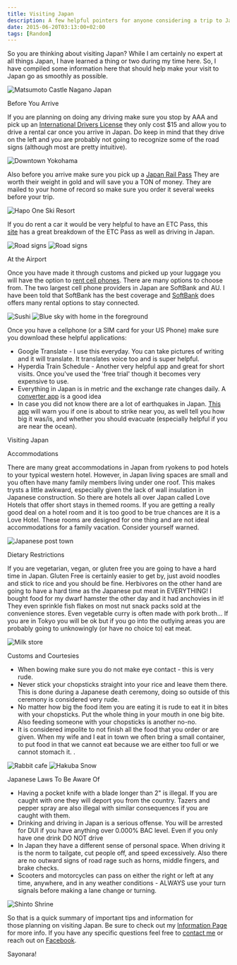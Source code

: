 ```yaml
---
title: Visiting Japan
description: A few helpful pointers for anyone considering a trip to Japan.
date: 2015-06-20T03:13:00+02:00
tags: [Random]
---
```

<div class="text-lg m-2">
<p class="mb-2">So you are thinking about visiting Japan? While I am certainly no expert at all things Japan, I have learned a thing or two during my time here. So, I have compiled some information here that should help make your visit to Japan go as smoothly as possible.</p>

<img class="w-8/12 rounded-lg shadow-lg mx-auto" src="https://fallfish-tenkara-images.s3-us-west-1.amazonaws.com/FfT+-+Visiting+Japan/japanese+castle-matsumoto.JPG" alt="Matsumoto Castle Nagano Japan" />

<p class="mb-2 mt-2 font-bold">Before You Arrive</p>

<p class="mb-2 mt-2">If you are planning on doing any driving make sure you stop by AAA and pick up an <a href="https://www.aaa.com/vacation/idpf.html" target="_blank" rel="noopener noreferrer">International Drivers License</a> they only cost $15 and allow you to drive a rental car once you arrive in Japan. Do keep in mind that they drive on the left and you are probably not going to recognize some of the road signs (although most are pretty intuitive).</p>

<img class="w-8/12 rounded-lg shadow-lg mx-auto" src="https://fallfish-tenkara-images.s3-us-west-1.amazonaws.com/FfT+-+Visiting+Japan/downtown+yokohama-visiting+japan.JPG" alt="Downtown Yokohama" />

<p class="mb-2 mt-2">Also before you arrive make sure you pick up a <a href="https://www.japan-rail-pass.com/?ap=j0095g" target="_blank" rel="noopener noreferrer">Japan Rail Pass</a> They are worth their weight in gold and will save you a TON of money. They are mailed to your home of record so make sure you order it several weeks before your trip.</p>

<img class="w-8/12 rounded-lg shadow-lg mx-auto" src="https://fallfish-tenkara-images.s3-us-west-1.amazonaws.com/FfT+-+Visiting+Japan/hapo+one+ski+resort-visiting+japan.jpg" alt="Hapo One Ski Resort" />

<p class="mb-2 mt-2">If you do rent a car it would be very helpful to have an ETC Pass, this <a href="https://www2.tocoo.jp/en/contents/info/etc" target="_blank" rel="noopener noreferrer">site</a> has a great breakdown of the ETC Pass as well as driving in Japan.</p>

<img class="w-8/12 rounded-lg shadow-lg mx-auto" src="https://fallfish-tenkara-images.s3-us-west-1.amazonaws.com/FfT+-+Visiting+Japan/japanese+road+signs-1.jpg" alt="Road signs" />

<img class="w-8/12 rounded-lg shadow-lg mx-auto" src="https://fallfish-tenkara-images.s3-us-west-1.amazonaws.com/FfT+-+Visiting+Japan/japanese+road+signs.jpg" alt="Road signs" />

<p class="mb-2 mt-2 font-bold">At the Airport</p>

<p class="mb-2 mt-2">Once you have made it through customs and picked up your luggage you will have the option to <a href="https://www.narita-airport.jp/en/guide/service/list/svc_19.html" target="_blank" rel="noopener noreferrer">rent cell phones</a>. There are many options to choose from. The two largest cell phone providers in Japan are SoftBank and AU. I have been told that SoftBank has the best coverage and <a href="https://www.softbank-rental.jp/e/" target="_blank" rel="noopener noreferrer">SoftBank</a> does offers many rental options to stay connected.</p>

<img class="w-8/12 rounded-lg shadow-lg mx-auto" src="https://fallfish-tenkara-images.s3-us-west-1.amazonaws.com/FfT+-+Visiting+Japan/ika+sushi-visiting+japan.JPG" alt="Sushi" />

<img class="w-8/12 rounded-lg shadow-lg mx-auto" src="https://fallfish-tenkara-images.s3-us-west-1.amazonaws.com/FfT+-+Visiting+Japan/japanese+home-blue+sky.JPG" alt="Blue sky with home in the foreground" />

<p class="mb-2 mt-2">Once you have a cellphone (or a SIM card for your US Phone) make sure you download these helpful applications:</p>
<ul>
 	<li>Google Translate - I use this everyday. You can take pictures of writing and it will translate. It translates voice too and is super helpful.</li>
 	<li>Hyperdia Train Schedule - Another very helpful app and great for short visits. Once you've used the 'free trial' though it becomes very expensive to use.</li>
 	<li>Everything in Japan is in metric and the exchange rate changes daily. A <a href="https://itunes.apple.com/us/app/converter-plus-units-currencies/id370146222?mt=8" target="_blank" rel="noopener noreferrer">converter app</a> is a good idea</li>
 	<li>In case you did not know there are a lot of earthquakes in Japan. <a href="https://itunes.apple.com/us/app/yurekuru-call/id398954883?mt=8" target="_blank" rel="noopener noreferrer">This app</a> will warn you if one is about to strike near you, as well tell you how big it was/is, and whether you should evacuate (especially helpful if you are near the ocean).</li>
</ul>
<p class="mb-2 mt-2 font-bold">Visiting Japan</p>

<p class="underline">Accommodations</p>

<p class="mb-2 mt-2">There are many great accommodations in Japan from ryokens to pod hotels to your typical western hotel. However, in Japan living spaces are small and you often have many family members living under one roof. This makes trysts a little awkward, especially given the lack of wall insulation in Japanese construction. So there are hotels all over Japan called Love Hotels that offer short stays in themed rooms. If you are getting a really good deal on a hotel room and it is too good to be true chances are it is a Love Hotel. These rooms are designed for one thing and are not ideal accommodations for a family vacation. Consider yourself warned.</p>

<img class="w-8/12 rounded-lg shadow-lg mx-auto" src="https://fallfish-tenkara-images.s3-us-west-1.amazonaws.com/FfT+-+Visiting+Japan/post+town-visiting+japan.JPG" alt="Japanese post town" />

<p class="underline">Dietary Restrictions</p>

<p class="mb-2 mt-2">If you are vegetarian, vegan, or gluten free you are going to have a hard time in Japan. Gluten Free is certainly easier to get by, just avoid noodles and stick to rice and you should be fine. Herbivores on the other hand are going to have a hard time as the Japanese put meat in EVERYTHING! I bought food for my dwarf hamster the other day and it had anchovies in it! They even sprinkle fish flakes on most nut snack packs sold at the convenience stores. Even vegetable curry is often made with pork broth... If you are in Tokyo you will be ok but if you go into the outlying areas you are probably going to unknowingly (or have no choice to) eat meat.</p>

<img class="w-8/12 rounded-lg shadow-lg mx-auto" src="https://fallfish-tenkara-images.s3-us-west-1.amazonaws.com/FfT+-+Visiting+Japan/milk+shop-train+station-japan.JPG" alt="Milk store" />

<p class="underline">Customs and Courtesies</p>
<ul>
 	<li>When bowing make sure you do not make eye contact - this is very rude.</li>
 	<li>Never stick your chopsticks straight into your rice and leave them there. This is done during a Japanese death ceremony, doing so outside of this ceremony is considered very rude.</li>
 	<li>No matter how big the food item you are eating it is rude to eat it in bites with your chopsticks. Put the whole thing in your mouth in one big bite. Also feeding someone with your chopsticks is another no-no.</li>
 	<li>It is considered impolite to not finish all the food that you order or are given. When my wife and I eat in town we often bring a small container, to put food in that we cannot eat because we are either too full or we cannot stomach it. .</li>
</ul>

<img class="w-8/12 rounded-lg shadow-lg mx-auto" src="https://fallfish-tenkara-images.s3-us-west-1.amazonaws.com/FfT+-+Visiting+Japan/rabit+cafe%CC%81-visiting+japan.JPG" alt="Rabbit cafe" />

<img class="w-8/12 rounded-lg shadow-lg mx-auto" src="https://fallfish-tenkara-images.s3-us-west-1.amazonaws.com/FfT+-+Visiting+Japan/visiting+japan-hakuba-snow.JPG" alt="Hakuba Snow" />

<p class="underline">Japanese Laws To Be Aware Of</p>
<ul>
 	<li>Having a pocket knife with a blade longer than 2" is illegal. If you are caught with one they will deport you from the country. Tazers and pepper spray are also illegal with similar consequences if you are caught with them.</li>
 	<li>Drinking and driving in Japan is a serious offense. You will be arrested for DUI if you have anything over 0.000% BAC level. Even if you only have one drink DO NOT drive</li>
 	<li>In Japan they have a different sense of personal space. When driving it is the norm to tailgate, cut people off, and speed excessively. Also there are no outward signs of road rage such as horns, middle fingers, and brake checks.</li>
 	<li>Scooters and motorcycles can pass on either the right or left at any time, anywhere, and in any weather conditions - ALWAYS use your turn signals before making a lane change or turning.</li>
</ul>

<img class="w-8/12 rounded-lg shadow-lg mx-auto" src="https://fallfish-tenkara-images.s3-us-west-1.amazonaws.com/FfT+-+Visiting+Japan/shinto+shrine-miura+peninsula.JPG" alt="Shinto Shrine" />

<p class="mb-2 mt-2">So that is a quick summary of important tips and information for those planning on visiting Japan. Be sure to check out my <a href="https://www.fallfishtenkara.com/information/" target="_blank" rel="noopener noreferrer">Information Page</a> for more info. If you have any specific questions feel free to <a href="https://www.fallfishtenkara.com/about/" target="_blank" rel="noopener noreferrer">contact me</a> or reach out on <a href="https://www.facebook.com/fallfishtenkara" target="_blank" rel="noopener noreferrer">Facebook</a>.</p>

<p class="mt-2 font-bold">Sayonara!</p>
</div>